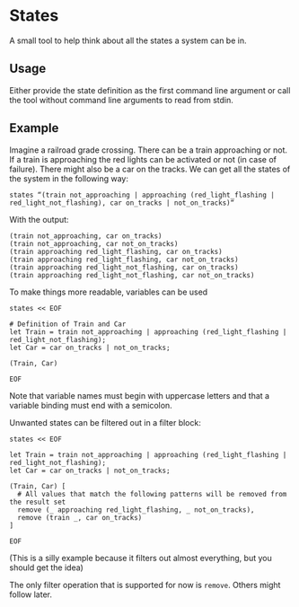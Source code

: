 # States
A small tool to help think about all the states a system can be in.

## Usage
Either provide the state definition as the first command line argument or call the tool
without command line arguments to read from stdin.

## Example
Imagine a railroad grade crossing. There can be a train approaching or not. If a train is approaching the red lights can be activated or not (in case of failure). There might also be a car on the tracks. We can get all the states of the system in the following way:

```
states “(train not_approaching | approaching (red_light_flashing | red_light_not_flashing), car on_tracks | not_on_tracks)“
```

With the output:

```
(train not_approaching, car on_tracks)
(train not_approaching, car not_on_tracks)
(train approaching red_light_flashing, car on_tracks)
(train approaching red_light_flashing, car not_on_tracks)
(train approaching red_light_not_flashing, car on_tracks)
(train approaching red_light_not_flashing, car not_on_tracks)
```

To make things more readable, variables can be used
```
states << EOF

# Definition of Train and Car
let Train = train not_approaching | approaching (red_light_flashing | red_light_not_flashing);
let Car = car on_tracks | not_on_tracks;

(Train, Car)

EOF
```
Note that variable names must begin with uppercase letters and that a variable 
binding must end with a semicolon.


Unwanted states can be filtered out in a filter block:

```
states << EOF

let Train = train not_approaching | approaching (red_light_flashing | red_light_not_flashing);
let Car = car on_tracks | not_on_tracks;

(Train, Car) [
  # All values that match the following patterns will be removed from the result set
  remove (_ approaching red_light_flashing, _ not_on_tracks),
  remove (train _, car on_tracks)
]

EOF
```
(This is a silly example because it filters out almost everything, but you should get the idea)

The only filter operation that is supported for now is `remove`. Others might follow later.


